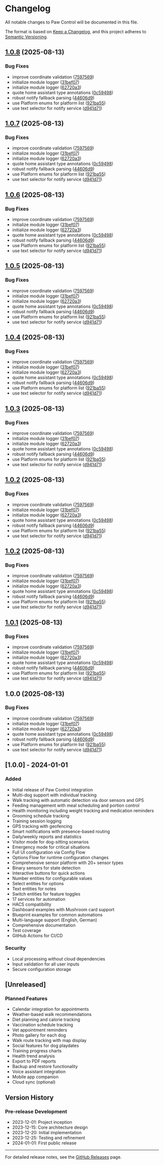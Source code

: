 # Changelog

All notable changes to Paw Control will be documented in this file.

The format is based on [Keep a Changelog](https://keepachangelog.com/en/1.0.0/),
and this project adheres to [Semantic Versioning](https://semver.org/spec/v2.0.0.html).

## [1.0.8](https://github.com/Bigdaddy1990/pawcontrol/compare/v1.0.7...v1.0.8) (2025-08-13)


### Bug Fixes

* improve coordinate validation ([7597569](https://github.com/Bigdaddy1990/pawcontrol/commit/7597569bd6a50ad22ee148e01749a7f63c02d948))
* initialize module logger ([31bef07](https://github.com/Bigdaddy1990/pawcontrol/commit/31bef07825bc944125040fef68f1804745942b0a))
* initialize module logger ([62720a3](https://github.com/Bigdaddy1990/pawcontrol/commit/62720a3c8dd3f105b513918b0122d39578aa2c03))
* quote home assistant type annotations ([0c59498](https://github.com/Bigdaddy1990/pawcontrol/commit/0c59498504964937bb808b4748fd0e541c4d1196))
* robust notify fallback parsing ([44606d9](https://github.com/Bigdaddy1990/pawcontrol/commit/44606d9c5be4c61fa1628958811166dba2a3582f))
* use Platform enums for platform list ([921ba55](https://github.com/Bigdaddy1990/pawcontrol/commit/921ba55cf8a792c7e66a015d0bec4d96576b5d53))
* use text selector for notify service ([d941d71](https://github.com/Bigdaddy1990/pawcontrol/commit/d941d7139d05c11d5ba4af47a01688f54bdbc1ae))

## [1.0.7](https://github.com/Bigdaddy1990/pawcontrol/compare/v1.0.6...v1.0.7) (2025-08-13)


### Bug Fixes

* improve coordinate validation ([7597569](https://github.com/Bigdaddy1990/pawcontrol/commit/7597569bd6a50ad22ee148e01749a7f63c02d948))
* initialize module logger ([31bef07](https://github.com/Bigdaddy1990/pawcontrol/commit/31bef07825bc944125040fef68f1804745942b0a))
* initialize module logger ([62720a3](https://github.com/Bigdaddy1990/pawcontrol/commit/62720a3c8dd3f105b513918b0122d39578aa2c03))
* quote home assistant type annotations ([0c59498](https://github.com/Bigdaddy1990/pawcontrol/commit/0c59498504964937bb808b4748fd0e541c4d1196))
* robust notify fallback parsing ([44606d9](https://github.com/Bigdaddy1990/pawcontrol/commit/44606d9c5be4c61fa1628958811166dba2a3582f))
* use Platform enums for platform list ([921ba55](https://github.com/Bigdaddy1990/pawcontrol/commit/921ba55cf8a792c7e66a015d0bec4d96576b5d53))
* use text selector for notify service ([d941d71](https://github.com/Bigdaddy1990/pawcontrol/commit/d941d7139d05c11d5ba4af47a01688f54bdbc1ae))

## [1.0.6](https://github.com/Bigdaddy1990/pawcontrol/compare/v1.0.5...v1.0.6) (2025-08-13)


### Bug Fixes

* improve coordinate validation ([7597569](https://github.com/Bigdaddy1990/pawcontrol/commit/7597569bd6a50ad22ee148e01749a7f63c02d948))
* initialize module logger ([31bef07](https://github.com/Bigdaddy1990/pawcontrol/commit/31bef07825bc944125040fef68f1804745942b0a))
* initialize module logger ([62720a3](https://github.com/Bigdaddy1990/pawcontrol/commit/62720a3c8dd3f105b513918b0122d39578aa2c03))
* quote home assistant type annotations ([0c59498](https://github.com/Bigdaddy1990/pawcontrol/commit/0c59498504964937bb808b4748fd0e541c4d1196))
* robust notify fallback parsing ([44606d9](https://github.com/Bigdaddy1990/pawcontrol/commit/44606d9c5be4c61fa1628958811166dba2a3582f))
* use Platform enums for platform list ([921ba55](https://github.com/Bigdaddy1990/pawcontrol/commit/921ba55cf8a792c7e66a015d0bec4d96576b5d53))
* use text selector for notify service ([d941d71](https://github.com/Bigdaddy1990/pawcontrol/commit/d941d7139d05c11d5ba4af47a01688f54bdbc1ae))

## [1.0.5](https://github.com/Bigdaddy1990/pawcontrol/compare/v1.0.4...v1.0.5) (2025-08-13)


### Bug Fixes

* improve coordinate validation ([7597569](https://github.com/Bigdaddy1990/pawcontrol/commit/7597569bd6a50ad22ee148e01749a7f63c02d948))
* initialize module logger ([31bef07](https://github.com/Bigdaddy1990/pawcontrol/commit/31bef07825bc944125040fef68f1804745942b0a))
* initialize module logger ([62720a3](https://github.com/Bigdaddy1990/pawcontrol/commit/62720a3c8dd3f105b513918b0122d39578aa2c03))
* quote home assistant type annotations ([0c59498](https://github.com/Bigdaddy1990/pawcontrol/commit/0c59498504964937bb808b4748fd0e541c4d1196))
* robust notify fallback parsing ([44606d9](https://github.com/Bigdaddy1990/pawcontrol/commit/44606d9c5be4c61fa1628958811166dba2a3582f))
* use Platform enums for platform list ([921ba55](https://github.com/Bigdaddy1990/pawcontrol/commit/921ba55cf8a792c7e66a015d0bec4d96576b5d53))
* use text selector for notify service ([d941d71](https://github.com/Bigdaddy1990/pawcontrol/commit/d941d7139d05c11d5ba4af47a01688f54bdbc1ae))

## [1.0.4](https://github.com/Bigdaddy1990/pawcontrol/compare/v1.0.3...v1.0.4) (2025-08-13)


### Bug Fixes

* improve coordinate validation ([7597569](https://github.com/Bigdaddy1990/pawcontrol/commit/7597569bd6a50ad22ee148e01749a7f63c02d948))
* initialize module logger ([31bef07](https://github.com/Bigdaddy1990/pawcontrol/commit/31bef07825bc944125040fef68f1804745942b0a))
* initialize module logger ([62720a3](https://github.com/Bigdaddy1990/pawcontrol/commit/62720a3c8dd3f105b513918b0122d39578aa2c03))
* quote home assistant type annotations ([0c59498](https://github.com/Bigdaddy1990/pawcontrol/commit/0c59498504964937bb808b4748fd0e541c4d1196))
* robust notify fallback parsing ([44606d9](https://github.com/Bigdaddy1990/pawcontrol/commit/44606d9c5be4c61fa1628958811166dba2a3582f))
* use Platform enums for platform list ([921ba55](https://github.com/Bigdaddy1990/pawcontrol/commit/921ba55cf8a792c7e66a015d0bec4d96576b5d53))
* use text selector for notify service ([d941d71](https://github.com/Bigdaddy1990/pawcontrol/commit/d941d7139d05c11d5ba4af47a01688f54bdbc1ae))

## [1.0.3](https://github.com/Bigdaddy1990/pawcontrol/compare/v1.0.2...v1.0.3) (2025-08-13)


### Bug Fixes

* improve coordinate validation ([7597569](https://github.com/Bigdaddy1990/pawcontrol/commit/7597569bd6a50ad22ee148e01749a7f63c02d948))
* initialize module logger ([31bef07](https://github.com/Bigdaddy1990/pawcontrol/commit/31bef07825bc944125040fef68f1804745942b0a))
* initialize module logger ([62720a3](https://github.com/Bigdaddy1990/pawcontrol/commit/62720a3c8dd3f105b513918b0122d39578aa2c03))
* quote home assistant type annotations ([0c59498](https://github.com/Bigdaddy1990/pawcontrol/commit/0c59498504964937bb808b4748fd0e541c4d1196))
* robust notify fallback parsing ([44606d9](https://github.com/Bigdaddy1990/pawcontrol/commit/44606d9c5be4c61fa1628958811166dba2a3582f))
* use Platform enums for platform list ([921ba55](https://github.com/Bigdaddy1990/pawcontrol/commit/921ba55cf8a792c7e66a015d0bec4d96576b5d53))
* use text selector for notify service ([d941d71](https://github.com/Bigdaddy1990/pawcontrol/commit/d941d7139d05c11d5ba4af47a01688f54bdbc1ae))

## [1.0.2](https://github.com/Bigdaddy1990/pawcontrol/compare/v1.0.1...v1.0.2) (2025-08-13)


### Bug Fixes

* improve coordinate validation ([7597569](https://github.com/Bigdaddy1990/pawcontrol/commit/7597569bd6a50ad22ee148e01749a7f63c02d948))
* initialize module logger ([31bef07](https://github.com/Bigdaddy1990/pawcontrol/commit/31bef07825bc944125040fef68f1804745942b0a))
* initialize module logger ([62720a3](https://github.com/Bigdaddy1990/pawcontrol/commit/62720a3c8dd3f105b513918b0122d39578aa2c03))
* quote home assistant type annotations ([0c59498](https://github.com/Bigdaddy1990/pawcontrol/commit/0c59498504964937bb808b4748fd0e541c4d1196))
* robust notify fallback parsing ([44606d9](https://github.com/Bigdaddy1990/pawcontrol/commit/44606d9c5be4c61fa1628958811166dba2a3582f))
* use Platform enums for platform list ([921ba55](https://github.com/Bigdaddy1990/pawcontrol/commit/921ba55cf8a792c7e66a015d0bec4d96576b5d53))
* use text selector for notify service ([d941d71](https://github.com/Bigdaddy1990/pawcontrol/commit/d941d7139d05c11d5ba4af47a01688f54bdbc1ae))

## [1.0.2](https://github.com/Bigdaddy1990/pawcontrol/compare/v1.0.1...v1.0.2) (2025-08-13)


### Bug Fixes

* improve coordinate validation ([7597569](https://github.com/Bigdaddy1990/pawcontrol/commit/7597569bd6a50ad22ee148e01749a7f63c02d948))
* initialize module logger ([31bef07](https://github.com/Bigdaddy1990/pawcontrol/commit/31bef07825bc944125040fef68f1804745942b0a))
* initialize module logger ([62720a3](https://github.com/Bigdaddy1990/pawcontrol/commit/62720a3c8dd3f105b513918b0122d39578aa2c03))
* quote home assistant type annotations ([0c59498](https://github.com/Bigdaddy1990/pawcontrol/commit/0c59498504964937bb808b4748fd0e541c4d1196))
* robust notify fallback parsing ([44606d9](https://github.com/Bigdaddy1990/pawcontrol/commit/44606d9c5be4c61fa1628958811166dba2a3582f))
* use Platform enums for platform list ([921ba55](https://github.com/Bigdaddy1990/pawcontrol/commit/921ba55cf8a792c7e66a015d0bec4d96576b5d53))
* use text selector for notify service ([d941d71](https://github.com/Bigdaddy1990/pawcontrol/commit/d941d7139d05c11d5ba4af47a01688f54bdbc1ae))

## [1.0.1](https://github.com/Bigdaddy1990/pawcontrol/compare/v1.0.0...v1.0.1) (2025-08-13)


### Bug Fixes

* improve coordinate validation ([7597569](https://github.com/Bigdaddy1990/pawcontrol/commit/7597569bd6a50ad22ee148e01749a7f63c02d948))
* initialize module logger ([31bef07](https://github.com/Bigdaddy1990/pawcontrol/commit/31bef07825bc944125040fef68f1804745942b0a))
* initialize module logger ([62720a3](https://github.com/Bigdaddy1990/pawcontrol/commit/62720a3c8dd3f105b513918b0122d39578aa2c03))
* quote home assistant type annotations ([0c59498](https://github.com/Bigdaddy1990/pawcontrol/commit/0c59498504964937bb808b4748fd0e541c4d1196))
* robust notify fallback parsing ([44606d9](https://github.com/Bigdaddy1990/pawcontrol/commit/44606d9c5be4c61fa1628958811166dba2a3582f))
* use Platform enums for platform list ([921ba55](https://github.com/Bigdaddy1990/pawcontrol/commit/921ba55cf8a792c7e66a015d0bec4d96576b5d53))
* use text selector for notify service ([d941d71](https://github.com/Bigdaddy1990/pawcontrol/commit/d941d7139d05c11d5ba4af47a01688f54bdbc1ae))

## 1.0.0 (2025-08-13)


### Bug Fixes

* improve coordinate validation ([7597569](https://github.com/Bigdaddy1990/pawcontrol/commit/7597569bd6a50ad22ee148e01749a7f63c02d948))
* initialize module logger ([31bef07](https://github.com/Bigdaddy1990/pawcontrol/commit/31bef07825bc944125040fef68f1804745942b0a))
* initialize module logger ([62720a3](https://github.com/Bigdaddy1990/pawcontrol/commit/62720a3c8dd3f105b513918b0122d39578aa2c03))
* quote home assistant type annotations ([0c59498](https://github.com/Bigdaddy1990/pawcontrol/commit/0c59498504964937bb808b4748fd0e541c4d1196))
* robust notify fallback parsing ([44606d9](https://github.com/Bigdaddy1990/pawcontrol/commit/44606d9c5be4c61fa1628958811166dba2a3582f))
* use Platform enums for platform list ([921ba55](https://github.com/Bigdaddy1990/pawcontrol/commit/921ba55cf8a792c7e66a015d0bec4d96576b5d53))
* use text selector for notify service ([d941d71](https://github.com/Bigdaddy1990/pawcontrol/commit/d941d7139d05c11d5ba4af47a01688f54bdbc1ae))

## [1.0.0] - 2024-01-01

### Added
- Initial release of Paw Control integration
- Multi-dog support with individual tracking
- Walk tracking with automatic detection via door sensors and GPS
- Feeding management with meal scheduling and portion control
- Health monitoring including weight tracking and medication reminders
- Grooming schedule tracking
- Training session logging
- GPS tracking with geofencing
- Smart notifications with presence-based routing
- Daily/weekly reports and statistics
- Visitor mode for dog-sitting scenarios
- Emergency mode for critical situations
- Full UI configuration via Config Flow
- Options Flow for runtime configuration changes
- Comprehensive sensor platform with 20+ sensor types
- Binary sensors for state detection
- Interactive buttons for quick actions
- Number entities for configurable values
- Select entities for options
- Text entities for notes
- Switch entities for feature toggles
- 17 services for automation
- HACS compatibility
- Dashboard examples with Mushroom card support
- Blueprint examples for common automations
- Multi-language support (English, German)
- Comprehensive documentation
- Test coverage
- GitHub Actions for CI/CD

### Security
- Local processing without cloud dependencies
- Input validation for all user inputs
- Secure configuration storage

## [Unreleased]

### Planned Features
- Calendar integration for appointments
- Weather-based walk recommendations
- Diet planning and calorie tracking
- Vaccination schedule tracking
- Vet appointment reminders
- Photo gallery for each dog
- Walk route tracking with map display
- Social features for dog playdates
- Training progress charts
- Health trend analysis
- Export to PDF reports
- Backup and restore functionality
- Voice assistant integration
- Mobile app companion
- Cloud sync (optional)

## Version History

### Pre-release Development
- 2023-12-01: Project inception
- 2023-12-15: Core architecture design
- 2023-12-20: Initial implementation
- 2023-12-25: Testing and refinement
- 2024-01-01: First public release

---

For detailed release notes, see the [GitHub Releases](https://github.com/yourusername/pawcontrol/releases) page.
